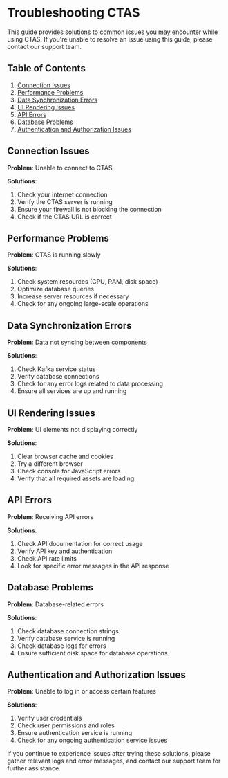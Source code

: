 # Troubleshooting CTAS

This guide provides solutions to common issues you may encounter while using CTAS. If you're unable to resolve an issue using this guide, please contact our support team.

## Table of Contents

1. [Connection Issues](#connection-issues)
2. [Performance Problems](#performance-problems)
3. [Data Synchronization Errors](#data-synchronization-errors)
4. [UI Rendering Issues](#ui-rendering-issues)
5. [API Errors](#api-errors)
6. [Database Problems](#database-problems)
7. [Authentication and Authorization Issues](#authentication-and-authorization-issues)

## Connection Issues

**Problem**: Unable to connect to CTAS

**Solutions**:
1. Check your internet connection
2. Verify the CTAS server is running
3. Ensure your firewall is not blocking the connection
4. Check if the CTAS URL is correct

## Performance Problems

**Problem**: CTAS is running slowly

**Solutions**:
1. Check system resources (CPU, RAM, disk space)
2. Optimize database queries
3. Increase server resources if necessary
4. Check for any ongoing large-scale operations

## Data Synchronization Errors

**Problem**: Data not syncing between components

**Solutions**:
1. Check Kafka service status
2. Verify database connections
3. Check for any error logs related to data processing
4. Ensure all services are up and running

## UI Rendering Issues

**Problem**: UI elements not displaying correctly

**Solutions**:
1. Clear browser cache and cookies
2. Try a different browser
3. Check console for JavaScript errors
4. Verify that all required assets are loading

## API Errors

**Problem**: Receiving API errors

**Solutions**:
1. Check API documentation for correct usage
2. Verify API key and authentication
3. Check API rate limits
4. Look for specific error messages in the API response

## Database Problems

**Problem**: Database-related errors

**Solutions**:
1. Check database connection strings
2. Verify database service is running
3. Check database logs for errors
4. Ensure sufficient disk space for database operations

## Authentication and Authorization Issues

**Problem**: Unable to log in or access certain features

**Solutions**:
1. Verify user credentials
2. Check user permissions and roles
3. Ensure authentication service is running
4. Check for any ongoing authentication service issues

If you continue to experience issues after trying these solutions, please gather relevant logs and error messages, and contact our support team for further assistance.